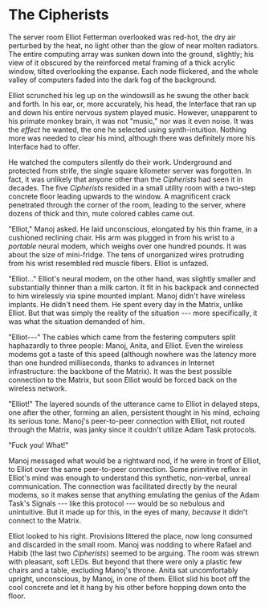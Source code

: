 # The Cipherists

The server room Elliot Fetterman overlooked was red-hot, the dry air perturbed
by the heat, no light other than the glow of near molten radiators. The entire
computing array was sunken down into the ground, slightly; his view of it
obscured by the reinforced metal framing of a thick acrylic window, tilted
overlooking the expanse. Each node flickered, and the whole valley of computers
faded into the dark fog of the background.

Elliot scrunched his leg up on the windowsill as he swung the other back and
forth. In his ear, or, more accurately, his head, the Interface that ran up and
down his entire nervous system played music. However, unapparent to his primate
monkey brain, it was not "music," nor was it even noise. It was the *effect* he
wanted, the one he selected using synth-intuition. Nothing more was needed to
clear his mind, although there was definitely more his Interface had to offer.

He watched the computers silently do their work. Underground and protected from
strife, the single square kilometer server was forgotten. In fact, it was
unlikely that anyone other than the *Cipherists* had seen it in decades. The
five *Cipherists* resided in a small utility room with a two-step concrete floor
leading upwards to the window. A magnificent crack penetrated through the corner
of the room, leading to the server, where dozens of thick and thin, mute colored
cables came out.

"Elliot," Manoj asked. He laid unconscious, elongated by his thin frame, in a
cushioned reclining chair. His arm was plugged in from his wrist to a *portable*
neural modem, which weighs over one hundred pounds. It was about the size of
mini-fridge. The tens of unorganized wires protruding from his wrist resembled
red muscle fibers. Elliot is unfazed.

"Elliot..." Elliot's neural modem, on the other hand, was slightly smaller and
substantially thinner than a milk carton. It fit in his backpack and connected
to him wirelessly via spine mounted implant. Manoj didn't have wireless
implants. He didn't need them. He spent every day in the Matrix, unlike Elliot.
But that was simply the reality of the situation --- more specifically, it was
what the situation demanded of him.

"Elliot---" The cables which came from the festering computers split haphazardly
to three people: Manoj, Anita, and Elliot. Even the wireless modems got a taste
of this speed (although nowhere was the latency more than one hundred
milliseconds, thanks to advances in Internet infrastructure: the backbone of the
Matrix). It was the best possible connection to the Matrix, but soon Elliot
would be forced back on the wireless network.

"Elliot!" The layered sounds of the utterance came to Elliot in delayed steps,
one after the other, forming an alien, persistent thought in his mind, echoing
its serious tone. Manoj's peer-to-peer connection with Elliot, not routed
through the Matrix, was janky since it couldn't utilize Adam Task protocols.

"Fuck you! What!"

Manoj messaged what would be a rightward nod, if he were in front of Elliot, to
Elliot over the same peer-to-peer connection. Some primitive reflex in Elliot's
mind was enough to understand this synthetic, non-verbal, unreal communication.
The connection was facilitated directly by the neural modems, so it makes sense
that anything emulating the genius of the Adam Task's Signals --- like this
protocol --- would be so nebulous and unintuitive. But it made up for this, in
the eyes of many, *because* it didn't connect to the Matrix.

Elliot looked to his right. Provisions littered the place, now long consumed and
discarded in the small room. Manoj was nodding to where Rafael and Habib (the
last two *Cipherists*) seemed to be arguing. The room was strewn with pleasant,
soft LEDs. But beyond that there were only a plastic few chairs and a table,
excluding Manoj's throne. Anita sat uncomfortably upright, unconscious, by
Manoj, in one of them. Elliot slid his boot off the cool concrete and let it
hang by his other before hopping down onto the floor.
































































































